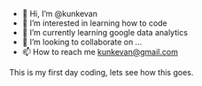 - 👋 Hi, I’m @kunkevan
- 👀 I’m interested in learning how to code
- 🌱 I’m currently learning google data analytics
- 💞️ I’m looking to collaborate on ...
- 📫 How to reach me kunkevan@gmail.com

This is my first day coding, lets see how this goes.

<!---
kunkevan/kunkevan is a ✨ special ✨ repository because its `README.md` (this file) appears on your GitHub profile.
You can click the Preview link to take a look at your changes.
--->
